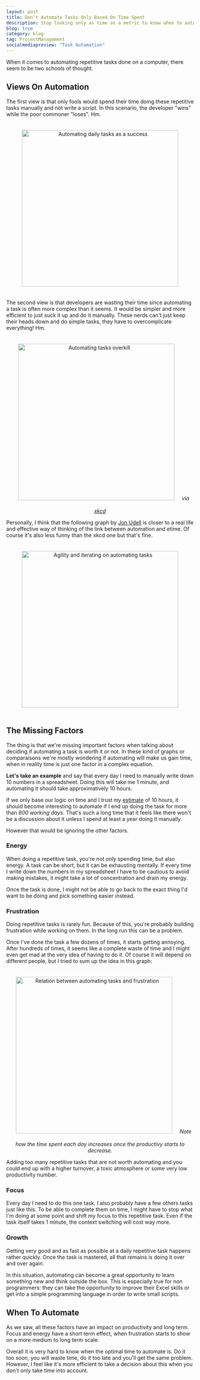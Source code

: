 ```yaml
---
layout: post
title: Don't Automate Tasks Only Based On Time Spent
description: Stop looking only as time as a metric to know when to automate. There are other factors such as focus, energy, growth and frustration to take into account.
blog: true
category: blog
tag: ProjectManagement
socialmediapreview: "Task Automation"
---
```


When it comes to automating repetitive tasks done on a computer, there seem to be two schools of thought.

## Views On Automation

The first view is that only fools would spend their time doing these repetitive tasks manually and not write a script. In this scenario, the developer "wins" while the poor commoner "loses". Hm.

<div class="image-wrapper" style="text-align: center"><img src="/assets/blog/automation-win.png" alt="Automating daily tasks as a success" style="padding: 20px; width: 420px;"/></div>

The second view is that developers are wasting their time since automating a task is often more complex than it seems. It would be simpler and more efficient to just suck it up and do it manually. These nerds can't just keep their heads down and do simple tasks, they have to overcomplicate everything! Hm.

<div class="image-wrapper" style="text-align: center"><img src="/assets/blog/automation.png" alt="Automating tasks overkill" style="padding: 20px; width: 420px;"/><em>via <a href="https://xkcd.com/1319/">xkcd</a></em></div>

Personally, I think that the following graph by [Jon Udell][1] is closer to a real life and effective way of thinking of the link between automation and etime. Of course it's also less funny than the xkcd one but that's fine.

<div class="image-wrapper" style="text-align: center"><img src="/assets/blog/automation-real-win.png" alt="Agility and iterating on automating tasks" style="padding: 20px; width: 420px;"/></em></div>

## The Missing Factors

The thing is that we're missing important factors when talking about deciding if automating a task is worth it or not. In these kind of graphs or comparaisons we're mostly wondering if automating will make us gain time, when in reality time is just one factor in a complex equation.

__Let's take an example__ and say that every day I need to manually write down 10 numbers in a spreadsheet. Doing this will take me 1 minute, and automating it should take approximatively 10 hours.

If we only base our logic on time and I trust my [estimate][2] of 10 hours, it should become interesting to automate if I end up doing the task for more than *600 working days*. That's such a long time that it feels like there won't be a discussion about it unless I spend at least a year doing it manually.

However that would be ignoring the other factors.

### Energy

When doing a repetitive task, you're not only spending time, but also energy. A task can be short, but it can be exhausting mentally. If every time I write down the numbers in my spreadsheet I have to be cautious to avoid making mistakes, it might take a lot of concentration and drain my energy.

Once the task is done, I might not be able to go back to the exact thing I'd want to be doing and pick something easier instead.

### Frustration

Doing repetitive tasks is rarely fun. Because of this, you're probably building frustration while working on them. In the long run this can be a problem.

Once I've done the task a few dozens of times, it starts getting annoying. After hundreds of times, it seems like a complete waste of time and I might even get mad at the very idea of having to do it. Of course it will depend on different people, but I tried to sum up the idea in this graph:

<div class="image-wrapper" style="text-align: center"><img src="/assets/blog/frustration-productivity-automation.png" style="padding: 20px; width: 420px;" alt="Relation between automating tasks and frustration" /><em>Note how the time spent each day increases once the productivy starts to decrease.
</em></div>

Adding too many repetitive tasks that are not worth automating and you could end up with a higher turnover, a toxic atmosphere or some very low productivity number.

### Focus

Every day I need to do this one task. I also probably have a few others tasks just like this. To be able to complete them on time, I might have to stop what I'm doing at some point and shift my focus to this repetitive task. Even if the task itself takes 1 minute, the context switching will cost way more.

### Growth

Getting very good and as fast as possible at a daily repetitive task happens rather quickly. Once the task is mastered, all that remains is doing it over and over again.

In this situation, automating can become a great opportunity to learn something new and think outside the box. This is especially true for non programmers: they can take the opportunity to improve their Excel skills or get into a simple programming language in order to write small scripts.

## When To Automate

As we saw, all these factors have an impact on productivity and long term. Focus and energy have a short term effect, when frustration starts to show on a more medium to long term scale.

Overall it is very hard to know when the optimal time to automate is. Do it too soon, you will waste time, do it too late and you'll get the same problem. However, I feel like it's more efficient to take a decision about this when you don't only take time into account.

[1]:	http://blog.jonudell.net/2012/01/09/another-way-to-think-about-geeks-and-repetitive-tasks/
[2]:	/blog/2015/08/27/deadlines-estimates-software-startup/
